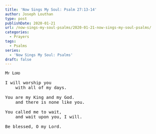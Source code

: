 ```yaml
---
title: 'Now Sings My Soul: Psalm 27:13-14'
author: Joseph Louthan
type: post
publishDate: 2020-01-21
url: /now-sings-my-soul-psalms/2020-01-21-now-sings-my-soul-psalms/
categories:
  - Prayers
tags:
  - Psalms
series:
  - 'Now Sings My Soul: Psalms'
draft: false
---
```

<pre>
<div style="font-variant: small-caps;">My Lord</div>
I will worship you
	with all of my days.

You are my King and my God.
	and there is none like you.

You called me to wait,
	and wait upon you, I will.

Be blessed, O my Lord.

  </pre>